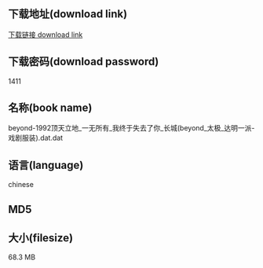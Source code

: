 ## 下载地址(download link)
[下载链接 download link](https://tutu365.netlify.app/?s=beyond-1992%E9%A1%B6%E5%A4%A9%E7%AB%8B%E5%9C%B0_%E4%B8%80%E6%97%A0%E6%89%80%E6%9C%89_%E6%88%91%E7%BB%88%E4%BA%8E%E5%A4%B1%E5%8E%BB%E4%BA%86%E4%BD%A0_%E9%95%BF%E5%9F%8E%28beyond_%E5%A4%AA%E6%9E%81_%E8%BE%BE%E6%98%8E%E4%B8%80%E6%B4%BE-%E6%88%8F%E5%89%A7%E6%9C%8D%E8%A3%85%29.dat)

## 下载密码(download password)
1411

## 名称(book name)
beyond-1992顶天立地_一无所有_我终于失去了你_长城(beyond_太极_达明一派-戏剧服装).dat.dat

## 语言(language)
chinese

## MD5


## 大小(filesize)
68.3 MB
